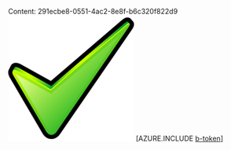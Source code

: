 Content: 291ecbe8-0551-4ac2-8e8f-b6c320f822d9![image](c1dd34d1-fd56-4d74-b604-8547c54d69a1.png)
[AZURE.INCLUDE [b-token](e2002348-0327-4e6d-bcd3-de8f39fac578.md)]
